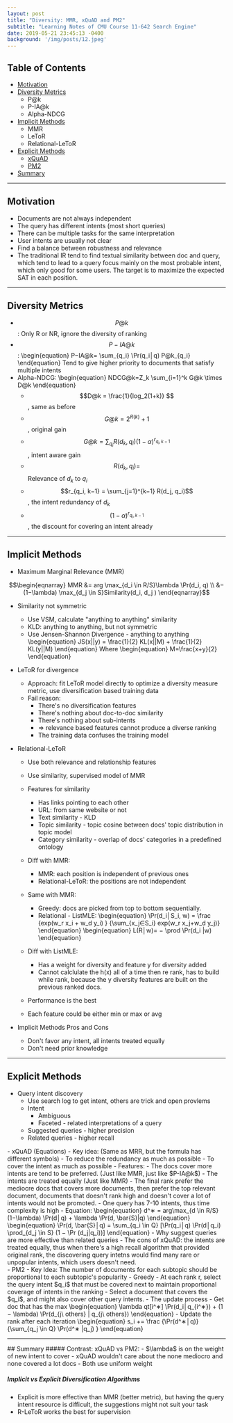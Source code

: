 ```yaml
---
layout: post
title: "Diversity: MMR, xQuAD and PM2"
subtitle: "Learning Notes of CMU Course 11-642 Search Engine"
date: 2019-05-21 23:45:13 -0400
background: '/img/posts/12.jpeg'
---
```



## Table of Contents
- <a href="#motivation">Motivation</a>
- <a href="#metrics">Diversity Metrics</a>
    - P@k
    - P-IA@k
    - Alpha-NDCG
- <a href="#implicit">Implicit Methods</a>
    - MMR
    - LeToR
    - Relational-LeToR
- <a href="#explicit">Explicit Methods</a>
    - <a href="#xquad">xQuAD</a>
    - <a href="#pm2">PM2</a>
- <a href="#summary">Summary</a>

<div id="motivation"/>
<hr>

## Motivation
- Documents are not always independent
- The query has different intents (most short queries)
- There can be multiple tasks for the same interpretation
- User intents are usually not clear
- Find a balance between robustness and relevance
- The traditional IR tend to find textual similarity between doc and query, 
which tend to lead to a query focus mainly on the most probable intent, 
which only good for some users. 
The target is to maximize the expected SAT in each position. 


<div id="metrics"/>
<hr>

## Diversity Metrics
- $$P@k$$: Only R or NR, ignore the diversity of ranking
- $$P-IA@k$$:
\begin{equation}
     P−IA@k= \sum_{q_i} \Pr(q_i│q) P@k_{q_i}
\end{equation}
Tend to give higher priority to documents that satisfy multiple intents
- Alpha-NDCG:
\begin{equation}
      NDCG@k=Z_k \sum_{i=1}^k G@k \times D@k
\end{equation}
    - $$D@k = \frac{1}{log_2⁡(1+k)} $$, same as before
    - $$G@k = 2^{R(k)}+1 $$, original gain
    - $$G@k = \sum_{q_i} R(d_k, q_i)  (1−\alpha)^{r_{q_i,k−1} } $$
    , intent aware gain
    - $$R(d_k, q_i) = $$ Relevance of $d_k$ to $q_i$
    - $$r_{q_i, k−1} = \sum_{j=1}^{k−1} R(d_j, q_i)$$, the intent redundancy of $d_k$
    - $$(1−\alpha)^{r_{q_i,k−1} } $$, the discount for covering an intent already




<div id="implicit"/>
<hr>

## Implicit Methods
- Maximum Marginal Relevance (MMR)

$$\begin{eqnarray} 
MMR &= arg \max_{d_i \in R/S}⁡\lambda \Pr(d_i, q) \\
&− (1−\lambda) \max_{d_j \in S}⁡Similarity(d_i, d_j )
\end{eqnarray}$$

- Similarity not symmetric
    - Use VSM, calculate "anything to anything" similarity
    - KLD: anything to anything, but not symmetric
    - Use Jensen-Shannon Divergence - anything to anything
\begin{equation}
JS(x||y) = \frac{1}{2} KL(x||M) + \frac{1}{2} KL(y||M)
\end{equation}
Where
\begin{equation}
M=\frac{x+y}{2}
\end{equation}
- LeToR for divergence
    - Approach: fit LeToR model directly to optimize a diversity measure metric, use diversification based training data
    - Fail reason:
        - There's no diversification features
        - There's nothing about doc-to-doc similarity
        - There's nothing about sub-intents
        - => relevance based features cannot produce a diverse ranking
        - The training data confuses the training model
- Relational-LeToR
    - Use both relevance and relationship features
    - Use similarity, supervised model of MMR
    - Features for similarity
        - Has links pointing to each other
        - URL: from same website or not
        - Text similarity - KLD
        - Topic similarity - topic cosine between docs' topic distribution in topic model
        - Category similarity - overlap of docs' categories in a predefined ontology
    - Diff with MMR:
        - MMR: each position is independent of previous ones
        - Relational-LeToR: the positions are not independent
    - Same with MMR:
        - Greedy: docs are picked from top to bottom sequentially. 
        - Relational - ListMLE:
\begin{equation}
\Pr(d_i│S_i, w) = \frac {exp(w_r x_i + w_d y_i) } {\sum_{x_j∈S_i} exp⁡(w_r x_j+w_d y_j)}
\end{equation}
\begin{equation}
L(R│w)= − \prod \Pr(d_i |w)
\end{equation}

    - Diff with ListMLE:
        - Has a weight for diversity and feature y for diversity added
        - Cannot calclulate the h(x) all of a time then re rank, has to build while rank, because the y diversity features are built on the previous ranked docs.
    - Performance is the best
    - Each feature could be either min or max or avg

- Implicit Methods Pros and Cons
    - Don't favor any intent, all intents treated equally
    - Don't need prior knowledge

<div id="explicit"/>
<hr>

## Explicit Methods
- Query intent discovery
    - Use search log to get intent, others are trick and open provlems
    - Intent 
        - Ambiguous
        - Faceted - related interpretations of a query
    - Suggested queries - higher precision
    - Related queries - higher recall
<div id="xquad"/>
- xQuAD (Equations)
    - Key idea: (Same as MRR, but the formula has different symbols)
        - To reduce the redundancy as much as possible
        - To cover the intent as much as possible
    - Features:
        - The docs cover more intents are tend to be preferred. (Just like MMR, just like $P-IA@k$)
        - The intents are treated equally (Just like MMR)
        - The final rank prefer the mediocre docs that covers more documents, then prefer the top relevant document, documents that doesn't rank high and doesn't cover a lot of intents would not be promoted.
        - One query has 7-10 intents, thus time complexity is high
    - Equation:
\begin{equation}
d^∗ = arg⁡\max_{d \in R/S}⁡(1−\lambda) \Pr(d│q) + \lambda \Pr(d, \bar{S}|q)
\end{equation}
\begin{equation}
\Pr(d, \bar{S}│q) = \sum_{q_i \in Q} [\Pr(q_i│q) \Pr(d│q_i)  \prod_{d_j \in S} (1 − \Pr (d_j|q_i))]
\end{equation}
    - Why suggest queries are more effective than related queries
        - The cons of xQuAD: the intents are treated equally, thus when there's a high recall algorithm that provided original rank, the discovering query intetns would find many rare or unpopular intents, which users doesn't need.
<div id="pm2"/>
- PM2
    - Key Idea: The number of documents for each subtopic should be proportional to each subtopic's popularity
    - Greedy
        - At each rank r, select the query intent $q_i$ that must be covered next to maintain proportional coverage of intents in the ranking
        - Select a document that covers the $q_i$, and might also cover other query intents.
    - The update process
        - Get doc that has the max
\begin{equation}
\lambda qt[i^∗] \Pr(d_i│q_{i^∗}) + (1 − \lambda) \Pr(d_{j\ others} | q_{j\ others})
\end{equation}
        - Update the rank after each iteration
\begin{equation}
s_i += \frac {\Pr(d^∗│q)} {\sum_{q_j \in Q} \Pr(d^∗ |q_j)     }
\end{equation}

<div id="summary"/>
<hr>
## Summary
##### Contrast: xQuAD vs PM2:
- $\lambda$ is on the weight of new intent to cover
- xQuAD wouldn't care about the none mediocro and none covered a lot docs
- Both use uniform weight

##### Implicit vs Explicit Diversification Algorithms
- Explicit is more effective than MMR (better metric), but having the query intent resource is difficult, the suggestions might not suit your task
- R-LeToR works the best for supervision




